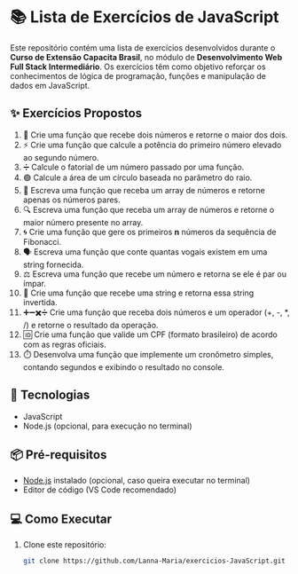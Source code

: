 # 📚 Lista de Exercícios de JavaScript

Este repositório contém uma lista de exercícios desenvolvidos durante o **Curso de Extensão Capacita Brasil**, no módulo de **Desenvolvimento Web Full Stack Intermediário**. Os exercícios têm como objetivo reforçar os conhecimentos de lógica de programação, funções e manipulação de dados em JavaScript.

## ✨ Exercícios Propostos

1. 🔢 Crie uma função que recebe dois números e retorne o maior dos dois.  
2. ⚡ Crie uma função que calcule a potência do primeiro número elevado ao segundo número.  
3. ➗ Calcule o fatorial de um número passado por uma função.  
4. 🟢 Calcule a área de um círculo baseada no parâmetro do raio.  
5. 🧮 Escreva uma função que receba um array de números e retorne apenas os números pares.  
6. 🔍 Escreva uma função que receba um array de números e retorne o maior número presente no array.  
7. 🌀 Crie uma função que gere os primeiros **n** números da sequência de Fibonacci.  
8. 🗣️ Escreva uma função que conte quantas vogais existem em uma string fornecida.  
9. ⚖️ Escreva uma função que recebe um número e retorna se ele é par ou ímpar.  
10. 🔄 Crie uma função que recebe uma string e retorna essa string invertida.  
11. ➕➖✖️➗ Crie uma função que receba dois números e um operador (+, -, *, /) e retorne o resultado da operação.  
12. 🆔 Crie uma função que valide um CPF (formato brasileiro) de acordo com as regras oficiais.  
13. ⏱️ Desenvolva uma função que implemente um cronômetro simples, contando segundos e exibindo o resultado no console.  

## 🚀 Tecnologias

- JavaScript
- Node.js (opcional, para execução no terminal)

## 📦 Pré-requisitos

- [Node.js](https://nodejs.org/) instalado (opcional, caso queira executar no terminal)
- Editor de código (VS Code recomendado)

## 💻 Como Executar

1. Clone este repositório:
   ```bash
   git clone https://github.com/Lanna-Maria/exercicios-JavaScript.git




